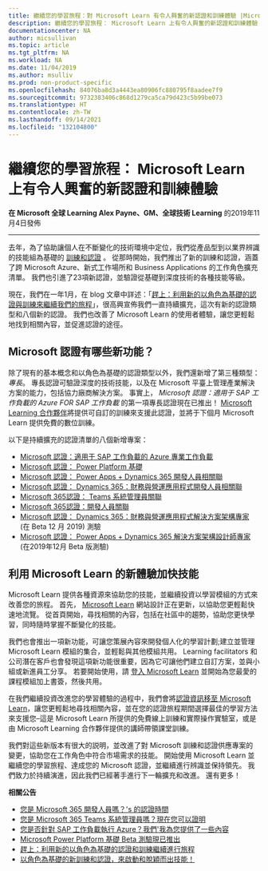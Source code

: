 ```yaml
---
title: 繼續您的學習旅程：對 Microsoft Learn 有令人興奮的新認證和訓練體驗 |Microsoft Docs
description: 繼續您的學習旅程： Microsoft Learn 上有令人興奮的新認證和訓練體驗
documentationcenter: NA
author: micsullivan
ms.topic: article
ms.tgt_pltfrm: NA
ms.workload: NA
ms.date: 11/04/2019
ms.author: msulliv
ms.prod: non-product-specific
ms.openlocfilehash: 84076ba8d3a4443ea80906fc880795f8aadee7f9
ms.sourcegitcommit: 9732383406c868d1279ca5ca79d423c5b99be073
ms.translationtype: HT
ms.contentlocale: zh-TW
ms.lasthandoff: 09/14/2021
ms.locfileid: "132104800"
---
```

# <a name="continue-your-learning-journey-exciting-new-certifications-and-training-experience-on-microsoft-learn"></a>繼續您的學習旅程： Microsoft Learn 上有令人興奮的新認證和訓練體驗

**在 Microsoft 全球 Learning Alex Payne、GM、全球技術 Learning** 的2019年11月4日發佈

___

去年，為了協助讓個人在不斷變化的技術環境中定位，我們從產品型到以業界辨識的技能組為基礎的 [訓練和認證](https://www.microsoft.com/en-us/learning/community-blog-post.aspx?BlogId=8&Id=375161) 。 從那時開始，我們推出了新的訓練和認證，涵蓋了跨 Microsoft Azure、新式工作場所和 Business Applications 的工作角色擴充清單。 我們也引進了23項新認證，並驗證從基礎到深度技術的各種技能等級。

現在，我們在一年1月，在 blog 文章中詳述：「[趕上：利用新的以角色為基礎的認證與訓練來繼續我們的旅程](https://www.microsoft.com/en-us/learning/community-blog-post.aspx?BlogId=8&Id=375200)」，很高興宣佈我們一直持續擴充，這次有新的認證類型和八個新的認證。 我們也改善了 Microsoft Learn 的使用者體驗，讓您更輕鬆地找到相關內容，並促進認證的途徑。

## <a name="whats-new-with-microsoft-certifications"></a>Microsoft 認證有哪些新功能？

除了現有的基本概念和以角色為基礎的認證類型以外，我們還新增了第三種類型：*專長*。 專長認證可驗證深度的技術技能，以及在 Microsoft 平臺上管理產業解決方案的能力，包括協力廠商解決方案。 事實上， *Microsoft 認證：適用于 SAP 工作負載的 Azure FOR SAP 工作負載* 的第一項專長認證現在已推出！ [Microsoft Learning 合作夥伴](https://www.microsoft.com/learning/partners.aspx)將提供可自訂的訓練來支援此認證，並將于下個月 Microsoft Learn 提供免費的數位訓練。

以下是持續擴充的認證清單的八個新增專案：

- [Microsoft 認證：適用于 SAP 工作負載的 Azure 專業工作負載](/learn/certifications/azure-for-sap-workloads-specialty?WT.mc_id=msignitethetour2019_alexblog_blog-wwl)
- [Microsoft 認證： Power Platform 基礎](/learn/certifications/power-platform-fundamentals?WT.mc_id=msignitethetour2019_alexblog_blog-wwl)
- [Microsoft 認證： Power Apps + Dynamics 365 開發人員相關聯](/learn/certifications/power-apps-and-d365-developer-associate?WT.mc_id=msignitethetour2019_alexblog_blog-wwl)
- [Microsoft 認證： Dynamics 365：財務與營運應用程式開發人員相關聯](/en-us/learn/certifications/d365-finance-and-operations-apps-developer-associate?WT.mc_id=msignitethetour2019_alexblog_blog-wwl)
- [Microsoft 365認證： Teams 系統管理員關聯](/learn/certifications/m365-teams-administrator-associate?WT.mc_id=msignitethetour2019_alexblog_blog-wwl)
- [Microsoft 365認證：開發人員關聯](/learn/certifications/m365-developer-associate?WT.mc_id=msignitethetour2019_alexblog_blog-wwl)
- [Microsoft 認證： Dynamics 365：財務與營運應用程式解決方案架構專家](/learn/certifications/d365-finance-and-operations-apps-solution-architect-expert?WT.mc_id=msignitethetour2019_alexblog_blog-wwl) (在 Beta 12 月 2019) 測驗
- [Microsoft 認證： Power Apps + Dynamics 365 解決方案架構設計師專家](/learn/certifications/power-apps-and-d365-solution-architect-expert?WT.mc_id=msignitethetour2019_alexblog_blog-wwl) (在2019年12月 Beta 版測驗) 

## <a name="skill-up-faster-with-microsoft-learns-new-experience"></a>利用 Microsoft Learn 的新體驗加快技能

Microsoft Learn 提供各種資源來協助您的技能，並繼續投資以學習模組的方式來改善您的旅程。 首先， [Microsoft Learn](/learn/?WT.mc_id=msignitethetour2019_alexblog_blog-wwl) 網站設計正在更新，以協助您更輕鬆快速地流覽。 從首頁開始，尋找相關的內容，包括在社區中的趨勢，協助您更快學習，同時隨時掌握不斷變化的技能。

我們也會推出一項新功能，可讓您策展內容來開發個人化的學習計劃;建立並管理 Microsoft Learn 模組的集合，並輕鬆與其他模組共用。 Learning facilitators 和公司潛在客戶也會發現這項新功能很重要，因為它可讓他們建立自訂方案，並與小組或新進員工分享。 若要開始使用，請 [登入 Microsoft Learn](/learn/?WT.mc_id=msignitethetour2019_alexblog_blog-wwl) 並開始為您最愛的課程模組加上書簽，然後共用。

在我們繼續投資改進您的學習體驗的過程中，我們會將[認證資訊移至 Microsoft Learn](/learn/certifications/?WT.mc_id=msignitethetour2019_alexblog_blog-wwl)，讓您更輕鬆地尋找相關內容，並在您的認證旅程期間選擇最佳的學習方法來支援您–這是 Microsoft Learn 所提供的免費線上訓練和實際操作實驗室，或是由 Microsoft Learning 合作夥伴提供的講師帶領課堂訓練。

我們對這些新版本有很大的説明，並改進了對 Microsoft 訓練和認證供應專案的變更，協助您在工作角色中符合市場需求的技能。 開始使用 Microsoft Learn 並繼續您的學習旅程、達成您的 Microsoft 認證，並繼續進行辨識並保持領先。 我們致力於持續演進，因此我們已經著手進行下一輪擴充和改進。 還有更多！

**相關公告**

- [您是 Microsoft 365 開發人員嗎？&#39;s 的認證時間](/learn/certifications/posts/are-you-a-microsoft-365-developer)
- [您是 Microsoft 365 Teams 系統管理員嗎？現在您可以證明](/learn/certifications/posts/are-you-a-microsoft-365-teams-administrator)
- [您是否針對 SAP 工作負載執行 Azure？我們&#39;我為您提供了一些內容](/learn/certifications/posts/do-you-implement-azure-for-sap-workloads)
- [Microsoft Power Platform 基礎 Beta 測驗現已推出](/learn/certifications/posts/microsoft-power-platform-fundamentals-beta-exam-now-available)
- [趕上：利用新的以角色為基礎的認證和訓練繼續進行旅程](/learn/certifications/posts/continue-your-learning-journey)
- [以角色為基礎的新訓練和認證，來啟動和脫穎而出技能！](/learn/certifications/posts/skill-up-and-stand-out-with-new-role-based-training-and-certification)


